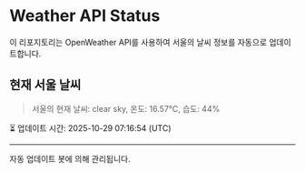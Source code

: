 
# Weather API Status

이 리포지토리는 OpenWeather API를 사용하여 서울의 날씨 정보를 자동으로 업데이트합니다.

## 현재 서울 날씨
> 서울의 현재 날씨: clear sky, 온도: 16.57°C, 습도: 44%

⏳ 업데이트 시간: 2025-10-29 07:16:54 (UTC)

---
자동 업데이트 봇에 의해 관리됩니다.
